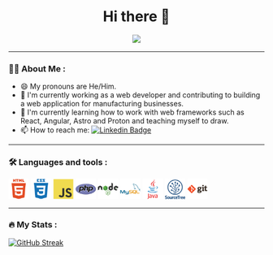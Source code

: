 <div id="header" align="center">
  <h1>Hi there 👋</h1>
</div>
<div align="center">
  <img src="https://github.com/ErikTamanoSantos/ErikTamanoSantos/assets/72156568/016143d5-e488-4a02-be3e-43b013fece8c" height="300">
</div>

---

### 👨‍💻 About Me :
- 😄 My pronouns are He/Him.
- 🔭 I'm currently working as a web developer and contributing to building a web application for manufacturing businesses.
- 🌱 I'm currently learning how to work with web frameworks such as React, Angular, Astro and Proton and teaching myself to draw.
- 📫 How to reach me: [![Linkedin Badge](https://img.shields.io/badge/-Erik%20Tamaño%20Santos-blue?style=flat&logo=Linkedin&logoColor=white)](https://www.linkedin.com/in/erik-tama%C3%B1o-santos/)

---

### 🛠️ Languages and tools :
<div id="languages">
  <img src="https://github.com/devicons/devicon/blob/master/icons/html5/html5-plain-wordmark.svg" height="40">
  <img src="https://github.com/devicons/devicon/blob/master/icons/css3/css3-plain-wordmark.svg" height="40">
  <img src="https://github.com/devicons/devicon/blob/master/icons/javascript/javascript-original.svg" height="40">
  <img src="https://github.com/devicons/devicon/blob/master/icons/php/php-original.svg" height="40">
  <img src="https://github.com/devicons/devicon/blob/master/icons/nodejs/nodejs-original-wordmark.svg" height="40">
  <img src="https://github.com/devicons/devicon/blob/master/icons/mysql/mysql-original-wordmark.svg" height="40">
  <img src="https://github.com/devicons/devicon/blob/master/icons/java/java-original-wordmark.svg" height="40">
  <img src="https://github.com/devicons/devicon/blob/master/icons/sourcetree/sourcetree-original-wordmark.svg" height="40">
  <img src="https://github.com/devicons/devicon/blob/master/icons/git/git-original-wordmark.svg" height="40">
</div>

---

### 🔥 My Stats :
[![GitHub Streak](http://github-readme-streak-stats.herokuapp.com?user=ErikTamanoSantos&theme=synthwave&border_radius=5&card_width=600)](https://git.io/streak-stats)

<!--
**ErikTamanoSantos/ErikTamanoSantos** is a ✨ _special_ ✨ repository because its `README.md` (this file) appears on your GitHub profile.

Here are some ideas to get you started:

- 🔭 I’m currently working on ...
- 🌱 I’m currently learning ...
- 👯 I’m looking to collaborate on ...
- 🤔 I’m looking for help with ...
- 💬 Ask me about ...
- 📫 How to reach me: ...
- 😄 Pronouns: ...
- ⚡ Fun fact: ...
-->
